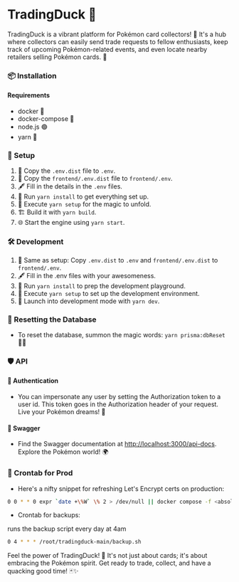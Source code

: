# TradingDuck 📘

TradingDuck is a vibrant platform for Pokémon card collectors! 🌟 It's a hub where collectors can easily send trade requests to fellow enthusiasts, keep track of upcoming Pokémon-related events, and even locate nearby retailers selling Pokémon cards. 🎉

### 📦 Installation

#### Requirements
- docker 🐳
- docker-compose 🐋
- node.js 🟢
- yarn 🧶

### 🚀 Setup

1. 📝 Copy the `.env.dist` file to `.env`.
2. 📝 Copy the `frontend/.env.dist` file to `frontend/.env`.
3. 🖋️ Fill in the details in the `.env` files.
4. 🔧 Run `yarn install` to get everything set up.
5. 🔨 Execute `yarn setup` for the magic to unfold.
6. 🏗️ Build it with `yarn build`.
7. 🌐 Start the engine using `yarn start`.

### 🛠️ Development

1. 📝 Same as setup: Copy `.env.dist` to `.env` and `frontend/.env.dist` to `frontend/.env`.
2. 🖋️ Fill in the .env files with your awesomeness.
3. 🔧 Run `yarn install` to prep the development playground.
4. 🔨 Execute `yarn setup` to set up the development environment.
5. 🚀 Launch into development mode with `yarn dev`.

### 🔄 Resetting the Database

- To reset the database, summon the magic words: `yarn prisma:dbReset` 🧙‍♂️

### 🛡️ API

#### 🛂 Authentication

- You can impersonate any user by setting the Authorization token to a user id. This token goes in the Authorization header of your request. Live your Pokémon dreams! 🌈

#### 📘 Swagger

- Find the Swagger documentation at [http://localhost:3000/api-docs](http://localhost:3000/api-docs). Explore the Pokémon world! 🌍

### 🔄 Crontab for Prod

- Here's a nifty snippet for refreshing Let's Encrypt certs on production:

```bash
0 0 * * 0 expr `date +\%W` \% 2 > /dev/null || docker compose -f <absolute path to folder>/docker-compose-le.yaml up && docker exec -it nginx-service nginx -s reload
```

- Crontab for backups:

runs the backup script every day at 4am 

```bash
0 4 * * * /root/tradingduck-main/backup.sh
```

Feel the power of TradingDuck! 🌟 It's not just about cards; it's about embracing the Pokémon spirit. Get ready to trade, collect, and have a quacking good time! 🃏✨
